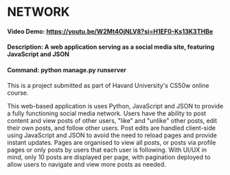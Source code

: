 # NETWORK
#### Video Demo: https://youtu.be/W2Mt4OjNLV8?si=H1EF0-Ks13K3THBe
#### Description: A web application serving as a social media site, featuring JavaScript and JSON
#### Command: python manage.py runserver

This is a project submitted as part of Havard University's CS50w online course. 

This web-based application is uses Python, JavaScript and JSON to provide a fully functioning social media network. Users have the ability to post content and view posts of other users, "like" and "unlike" other posts, edit their own posts, and follow other users. Post edits are handled client-side using JavaScript and JSON to avoid the need to reload pages and provide instant updates. Pages are organised to view all posts, or posts via profile pages or only posts by users that each user is following. With UI/UX in mind, only 10 posts are displayed per page, with pagination deployed to allow users to navigate and view more posts as needed.  
